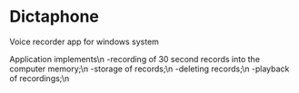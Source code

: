 # Dictaphone

Voice recorder app for windows system

Application implements\n
-recording of 30 second records into the computer memory;\n
-storage of records;\n
-deleting records;\n
-playback of recordings;\n
